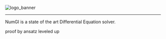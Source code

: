 ![logo_banner](https://github.com/arnaudbergeron/NumGI/assets/58529583/696803b9-5f00-4d8a-b8e6-2d4cdaa93145)

-----------------

NumGI is a state of the art Differential Equation solver.

proof by ansatz leveled up
